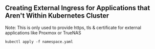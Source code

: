 ## Creating External Ingress for Applications that Aren't Within Kubernetes Cluster
Note: This is only used to provide https, tls & certificate for external applications like Proxmox or TrueNAS

```
kubectl apply -f namespace.yaml
```
